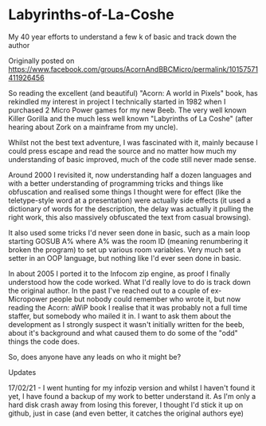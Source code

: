 # Labyrinths-of-La-Coshe
My 40 year efforts to understand a few k of basic and track down the author


Originally posted on https://www.facebook.com/groups/AcornAndBBCMicro/permalink/10157571411926456

So reading the excellent (and beautiful) "Acorn: A world in Pixels" book, has rekindled my interest in project I technically started in 1982 when I purchased 2 Micro Power games for my new Beeb. The very well known Killer Gorilla and the much less well known "Labyrinths of La Coshe" (after hearing about Zork on a mainframe from my uncle).

Whilst not the best text adventure, I was fascinated with it, mainly because I could press escape and read the source and no matter how much my understanding of basic improved, much of the code still never made sense.

Around 2000 I revisited it, now understanding half a dozen languages and with a better understanding of programming tricks and things like obfuscation and realised some things I thought were for effect (like the teletype-style word at a presentation) were actually side effects (it used a dictionary of words for the description, the delay was actually it pulling the right work, this also massively obfuscated the text from casual browsing).

It also used some tricks I'd never seen done in basic, such as a main loop starting  GOSUB A% where A% was the room ID (meaning renumbering it broken the program) to set up various room variables. Very much set a setter in an OOP language, but nothing like I'd ever seen done in basic.

In about 2005 I ported it to the Infocom zip engine, as proof I finally understood how the code worked.
What I'd really love to do is track down the original author. In the past I've reached out to a couple of ex-Micropower people but nobody could remember who wrote it, but now reading the Acorn: aWiP book I realise that it was probably not a full time staffer, but somebody who mailed it in. I want to ask them about the development as I strongly suspect it wasn't initially written for the beeb, about it's background and what caused them to do some of the "odd" things the code does.

So, does anyone have any leads on who it might be? 


Updates

17/02/21 - I went hunting for my infozip version and whilst I haven't found it yet, I have found a backup of my work to better understand it. As I'm only a hard disk crash away from losing this forever, I thought I'd stick it up on github, just in case (and even better, it catches the original authors eye)

